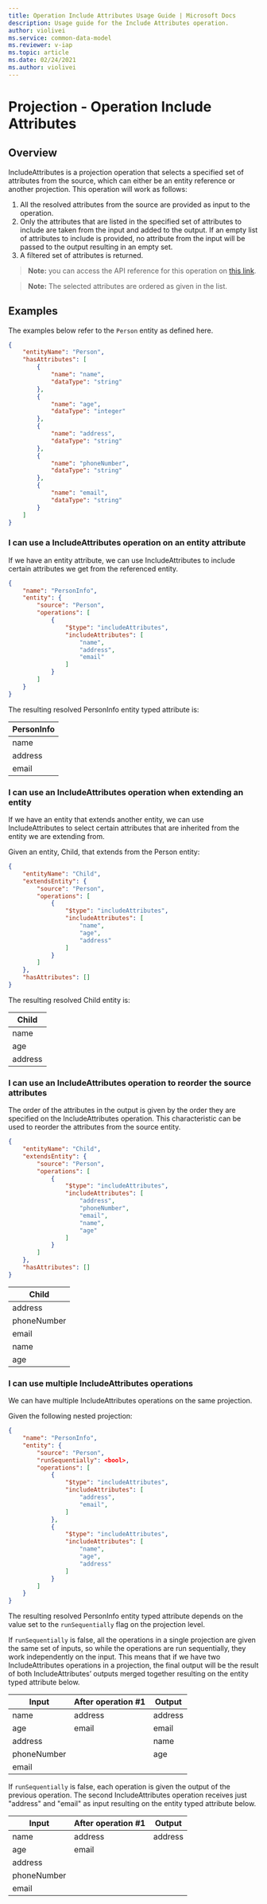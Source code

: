 ```yaml
---
title: Operation Include Attributes Usage Guide | Microsoft Docs
description: Usage guide for the Include Attributes operation.
author: violivei
ms.service: common-data-model
ms.reviewer: v-iap 
ms.topic: article
ms.date: 02/24/2021
ms.author: violivei
---
```


# Projection - Operation Include Attributes

## Overview

IncludeAttributes is a projection operation that selects a specified set of attributes from the source, which can either be an entity reference or another projection. This operation will work as follows:

1. All the resolved attributes from the source are provided as input to the operation.
1. Only the attributes that are listed in the specified set of attributes to include are taken from the input and added to the output. If an empty list of attributes to include is provided, no attribute from the input will be passed to the output resulting in an empty set.
1. A filtered set of attributes is returned.

> **__Note:__** you can access the API reference for this operation on [this link](../../1.0om/api-reference/cdm/projections/includeattributes.md).

> **__Note:__** The selected attributes are ordered as given in the list.

## Examples

The examples below refer to the `Person` entity as defined here.

```json
{
    "entityName": "Person",
    "hasAttributes": [
        {
            "name": "name",
            "dataType": "string"
        },
        {
            "name": "age",
            "dataType": "integer"
        },
        {
            "name": "address",
            "dataType": "string"
        },
        {
            "name": "phoneNumber",
            "dataType": "string"
        },
        {
            "name": "email",
            "dataType": "string"
        }
    ]
}
```

### I can use a IncludeAttributes operation on an entity attribute

If we have an entity attribute, we can use IncludeAttributes to include certain attributes we get from the referenced entity.

```json
{
    "name": "PersonInfo",
    "entity": {
        "source": "Person",
        "operations": [
            {
                "$type": "includeAttributes",
                "includeAttributes": [
                    "name",
                    "address",
                    "email"
                ]
            }
        ]
    }
}
```

The resulting resolved PersonInfo entity typed attribute is:

|PersonInfo|
|-|
|name|
|address|
|email|

### I can use an IncludeAttributes operation when extending an entity

If we have an entity that extends another entity, we can use IncludeAttributes to select certain attributes that are inherited from the entity we are extending from.

Given an entity, Child, that extends from the Person entity:

```json
{
    "entityName": "Child",
    "extendsEntity": {
        "source": "Person",
        "operations": [
            {
                "$type": "includeAttributes",
                "includeAttributes": [
                    "name",
                    "age",
                    "address"
                ]
            }
        ]
    },
    "hasAttributes": []
}
```

The resulting resolved Child entity is:

|Child|
|-|
|name|
|age|
|address|

### I can use an IncludeAttributes operation to reorder the source attributes

The order of the attributes in the output is given by the order they are specified on the IncludeAttributes operation. This characteristic can be used to reorder the attributes from the source entity.

```json
{
    "entityName": "Child",
    "extendsEntity": {
        "source": "Person",
        "operations": [
            {
                "$type": "includeAttributes",
                "includeAttributes": [
                    "address",
                    "phoneNumber",
                    "email",
                    "name",
                    "age"
                ]
            }
        ]
    },
    "hasAttributes": []
}
```

|Child|
|-|
|address|
|phoneNumber|
|email|
|name|
|age|

### I can use multiple IncludeAttributes operations

We can have multiple IncludeAttributes operations on the same projection.

Given the following nested projection:

```json
{
    "name": "PersonInfo",
    "entity": {
        "source": "Person",
        "runSequentially": <bool>,
        "operations": [
            {
                "$type": "includeAttributes",
                "includeAttributes": [
                    "address",
                    "email",
                ]
            },
            {
                "$type": "includeAttributes",
                "includeAttributes": [
                    "name",
                    "age",
                    "address"
                ]
            }
        ]
    }
}
```

The resulting resolved PersonInfo entity typed attribute depends on the value set to the `runSequentially` flag on the projection level.

If `runSequentially` is false, all the operations in a single projection are given the same set of inputs, so while the operations are run sequentially, they work independently on the input. This means that if we have two IncludeAttributes operations in a projection, the final output will be the result of both IncludeAttributes’ outputs merged together resulting on the entity typed attribute below.

|Input|After operation #1|Output|
|-|-|-|
|name|address|address|
|age|email|email|
|address||name|
|phoneNumber||age|
|email|

If `runSequentially` is false, each operation is given the output of the previous operation. The second IncludeAttributes operation receives just "address" and "email" as input resulting on the entity typed attribute below.

|Input|After operation #1|Output|
|-|-|-|
|name|address|address|
|age|email|
|address|
|phoneNumber|
|email|
